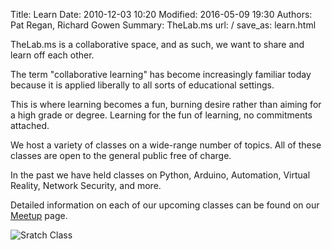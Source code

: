 Title: Learn
Date: 2010-12-03 10:20
Modified: 2016-05-09 19:30
Authors: Pat Regan, Richard Gowen
Summary: TheLab.ms
url: /
save_as: learn.html

TheLab.ms is a collaborative space, and as such, we want to share and learn off each other.

The term "collaborative learning" has become increasingly familiar today because it is applied liberally to all sorts of educational settings.

This is where learning becomes a fun, burning desire rather than aiming for a high grade or degree.
Learning for the fun of learning, no commitments attached.

We host a variety of classes on a wide-range number of topics.
All of these classes are open to the general public free of charge.

In the past we have held classes on Python, Arduino, Automation, Virtual Reality, Network Security, and more.

Detailed information on each of our upcoming classes can be found on our [Meetup](https://www.meetup.com/TheLab-ms/) page.
 
<img src="{filename}/images/Learn1.jpg" alt="Sratch Class" />


